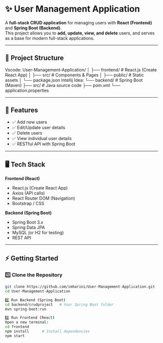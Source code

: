 # ✨ User Management Application

A **full-stack CRUD application** for managing users with **React (Frontend)** and **Spring Boot (Backend)**.  
This project allows you to **add, update, view, and delete** users, and serves as a base for modern full-stack applications.

---

## 📂 Project Structure
Vscode:
User-Management-Application/
│
├── frontend/ # React.js (Create React App)
│ ├── src/ # Components & Pages
│ ├── public/ # Static assets
│ └── package.json
Intellij Idea:
└── backend/ # Spring Boot (Maven)
├── src/ # Java source code
├── pom.xml
└── application.properties

---

## 🚀 Features
- ✅ Add new users  
- ✅ Edit/Update user details  
- ✅ Delete users  
- ✅ View individual user details  
- ✅ RESTful API with Spring Boot  

---

## 🖥️ Tech Stack
**Frontend (React)**  
- React.js (Create React App)  
- Axios (API calls)  
- React Router DOM (Navigation)  
- Bootstrap / CSS  

**Backend (Spring Boot)**  
- Spring Boot 3.x  
- Spring Data JPA  
- MySQL (or H2 for testing)  
- REST API  

---

## ⚡ Getting Started

### 1️⃣ Clone the Repository
```bash
git clone https://github.com/imharini/User-Management-Application.git
cd User-Management-Application

2️⃣ Run Backend (Spring Boot)
cd backend/crudproject   # Your Spring Boot folder
mvn spring-boot:run

3️⃣ Run Frontend (React)
Open a new terminal:
cd frontend
npm install      # Install dependencies
npm start


